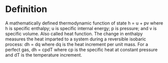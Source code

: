 # Definition

A mathematically defined thermodynamic function of state h = u + pv
where h is specific enthalpy; u is specific internal energy; p is
pressure; and v is specific volume. Also called heat function. The
change in enthalpy measures the heat imparted to a system during a
reversible isobaric process: dh = dq where dq is the heat increment per
unit mass. For a perfect gas, dh = cpdT where cp is the specific heat at
constant pressure and dT is the temperature increment.
